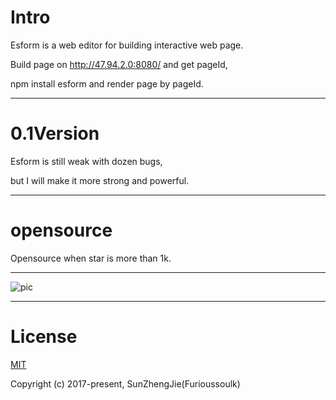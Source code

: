 # Intro
Esform is a web editor for building interactive web page.  

Build page on http://47.94.2.0:8080/ and get pageId,  

npm install esform and render page by pageId.
***

# 0.1Version
Esform is still weak with dozen bugs,  

but I will make it more strong and powerful.  
***

# opensource
Opensource when star is more than 1k.
***


![pic](http://chuantu.biz/t6/61/1506180947x2044993177.png "在这里输入图片标题")


***
# License
[MIT](https://opensource.org/licenses/MIT)

Copyright (c) 2017-present,  SunZhengJie(Furioussoulk)
